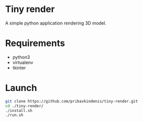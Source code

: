 # Tiny render
A simple python application rendering 3D model.

# Requirements
* python3
* virtualenv
* tkinter

# Launch
```bash
git clone https://github.com/pribavkindenis/tiny-render.git
cd ./tiny-render/
./install.sh
./run.sh
```